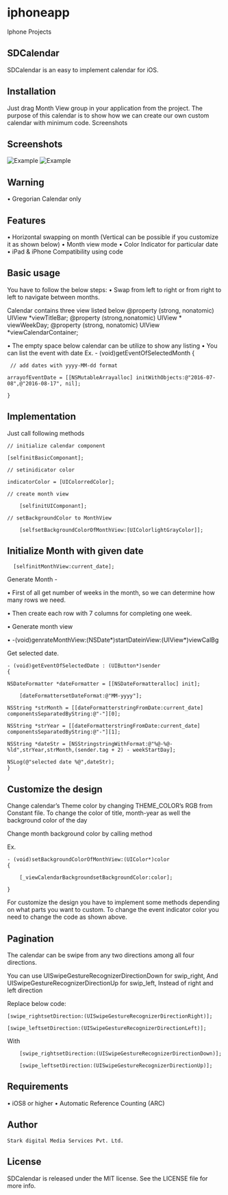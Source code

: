 # iphoneapp
Iphone Projects

## SDCalendar
       
SDCalendar is an easy to implement calendar for iOS.
## Installation
Just drag Month View group in your application from the project.
The purpose of this calendar is to show how we can create our own custom calendar with minimum code.
Screenshots
  
## Screenshots

![Example](./Screens/example.png "Example View")
![Example](./Screens/example2.png "Example View")

## Warning
•	Gregorian Calendar only
## Features
•	Horizontal swapping on month (Vertical can be possible if you customize it as shown below)
•	Month view mode
•	Color Indicator for particular date 
•	iPad & iPhone Compatibility using code 
## Basic usage
You have to follow the below steps:
•	Swap from left to right or from right to left to navigate between months.



Calendar contains three view listed below
	@property (strong, nonatomic) UIView *viewTitleBar;
	@property (strong,nonatomic) UIView * viewWeekDay;
	@property (strong, nonatomic) UIView *viewCalendarContainer;

•	The empty space below calendar can be utilize to show any listing
•	You can list the event with date 
Ex.
	- (void)getEventOfSelectedMonth
	{

	 // add dates with yyyy-MM-dd format

	arrayofEventDate = [[NSMutableArrayalloc] initWithObjects:@"2016-07-08",@"2016-08-17", nil];

	}

## Implementation
Just call following methods

	// initialize calendar component

	[selfinitBasicComponant];

	// setinidicator color

	indicatorColor = [UIColorredColor];

	// create month view

	    [selfinitUIComponant];

	// setBackgroundColor to MonthView

	    [selfsetBackgroundColorOfMonthView:[UIColorlightGrayColor]];

## Initialize Month with given date

	  [selfinitMonthView:current_date];

Generate Month -

•	First of all get number of weeks in the month, so we can determine how many rows we need.

•	Then create each row with 7 columns for completing one week.

•	Generate month view

•		-(void)genrateMonthView:(NSDate*)startDateinView:(UIView*)viewCalBg


Get selected date.

	- (void)getEventOfSelectedDate : (UIButton*)sender
	{

	NSDateFormatter *dateFormatter = [[NSDateFormatteralloc] init];

	    [dateFormattersetDateFormat:@"MM-yyyy"];

	NSString *strMonth = [[dateFormatterstringFromDate:current_date] componentsSeparatedByString:@"-"][0];

	NSString *strYear = [[dateFormatterstringFromDate:current_date] componentsSeparatedByString:@"-"][1];

	NSString *dateStr = [NSStringstringWithFormat:@"%@-%@-%ld",strYear,strMonth,(sender.tag + 2) - weekStartDay];

	NSLog(@"selected date %@",dateStr);
	}


## Customize the design
Change calendar’s Theme color by changing THEME_COLOR’s RGB from Constant file.
To change the color of title, month-year as well the background color of the day


Change month background color by calling method

Ex.

	- (void)setBackgroundColorOfMonthView:(UIColor*)color
	{

	    [_viewCalendarBackgroundsetBackgroundColor:color];

	}


For customize the design you have to implement some methods depending on what parts you want to custom. To change the event indicator color you need to change the code as shown above.

## Pagination

The calendar can be swipe from any two directions among all four directions.

You can use UISwipeGestureRecognizerDirectionDown for swip_right, 
And UISwipeGestureRecognizerDirectionUp for swip_left,
Instead of right and left direction

Replace below code:

	[swipe_rightsetDirection:(UISwipeGestureRecognizerDirectionRight)];

	[swipe_leftsetDirection:(UISwipeGestureRecognizerDirectionLeft)];

With

        [swipe_rightsetDirection:(UISwipeGestureRecognizerDirectionDown)];

        [swipe_leftsetDirection:(UISwipeGestureRecognizerDirectionUp)];

## Requirements
•	iOS8 or higher
•	Automatic Reference Counting (ARC)

## Author
	Stark digital Media Services Pvt. Ltd.

## License
SDCalendar is released under the MIT license. See the LICENSE file for more info.
